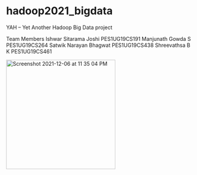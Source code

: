 # hadoop2021_bigdata

YAH – Yet Another Hadoop
Big Data project

Team Members
Ishwar Sitarama Joshi PES1UG19CS191
Manjunath Gowda S  PES1UG19CS264
Satwik Narayan Bhagwat PES1UG19CS438
Shreevathsa B K PES1UG19CS461

<img width="295" alt="Screenshot 2021-12-06 at 11 35 04 PM" src="https://user-images.githubusercontent.com/68723231/144898472-68487b40-812b-4a82-8333-6347ec540756.png">




